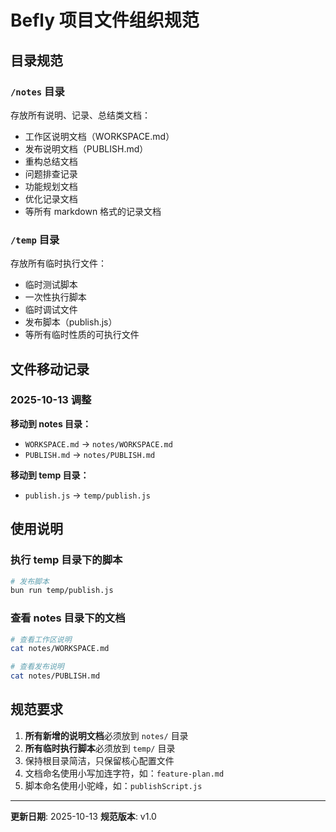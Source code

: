 # Befly 项目文件组织规范

## 目录规范

### `/notes` 目录

存放所有说明、记录、总结类文档：

-   工作区说明文档（WORKSPACE.md）
-   发布说明文档（PUBLISH.md）
-   重构总结文档
-   问题排查记录
-   功能规划文档
-   优化记录文档
-   等所有 markdown 格式的记录文档

### `/temp` 目录

存放所有临时执行文件：

-   临时测试脚本
-   一次性执行脚本
-   临时调试文件
-   发布脚本（publish.js）
-   等所有临时性质的可执行文件

## 文件移动记录

### 2025-10-13 调整

**移动到 notes 目录：**

-   `WORKSPACE.md` → `notes/WORKSPACE.md`
-   `PUBLISH.md` → `notes/PUBLISH.md`

**移动到 temp 目录：**

-   `publish.js` → `temp/publish.js`

## 使用说明

### 执行 temp 目录下的脚本

```bash
# 发布脚本
bun run temp/publish.js
```

### 查看 notes 目录下的文档

```bash
# 查看工作区说明
cat notes/WORKSPACE.md

# 查看发布说明
cat notes/PUBLISH.md
```

## 规范要求

1. **所有新增的说明文档**必须放到 `notes/` 目录
2. **所有临时执行脚本**必须放到 `temp/` 目录
3. 保持根目录简洁，只保留核心配置文件
4. 文档命名使用小写加连字符，如：`feature-plan.md`
5. 脚本命名使用小驼峰，如：`publishScript.js`

---

**更新日期**: 2025-10-13
**规范版本**: v1.0
